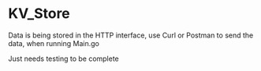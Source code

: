 # KV_Store

Data is being stored in the HTTP interface, use Curl or Postman to send the data, when running Main.go

Just needs testing to be complete
